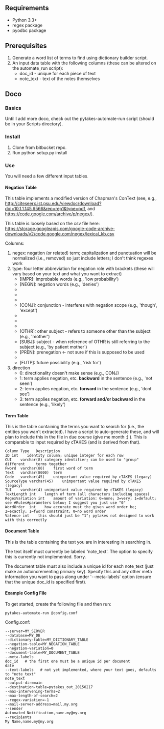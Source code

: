 ## Requirements ##
* Python 3.3+
* regex package
* pyodbc package

## Prerequisites ##
1. Generate a word list of terms to find using dictionary builder script.
2. An input data table with the following columns (these can be altered on the automate_run script):
    * doc_id - unique for each piece of text
    + note_text - text of the notes themselves

## Doco ##

### Basics ###
Until I add more doco, check out the pytakes-automate-run script (should be in your Scripts directory).


### Install ###
1. Clone from bitbucket repo.
2. Run python setup.py install

### Use ###
You will need a few different input tables.

#### Negation Table ####
This table implements a modified version of Chapman's ConText (see, e.g., http://citeseerx.ist.psu.edu/viewdoc/download?doi=10.1.1.145.6566&rep=rep1&type=pdf, and https://code.google.com/archive/p/negex/).

This table is loosely based on the csv file here: https://storage.googleapis.com/google-code-archive-downloads/v2/code.google.com/negex/lexical_kb.csv

Columns:

1. negex: negation (or related) term; capitalization and punctuation will be normalized (i.e., removed) so just include letters; I don't think regexes work
2. type: four letter abbreviation for negation role with brackets (these will vary based on your text and what you want to extract)
    * [IMPR]: improbable words (e.g., 'low probability')
    * [NEGN]: negation words (e.g., 'denies')
    * [PSEU]: pseudonegation (e.g., 'not only')
    * [INDI]: indication (e.g., 'rule out')
    * [HIST]: historical (e.g., 'previous')
    * [CONJ]: conjunction - interferes with negation scope (e.g., 'though', 'except')
    * [PROB]: probable (e.g., 'appears')
    * [POSS]: possible (e.g., 'possible')
    * [HYPO]: hypothetical (e.g., 'might')
    * [OTHR]: other subject - refers to someone other than the subject (e.g., 'mother')
    * [SUBJ]: subject - when reference of OTHR is still referring to the subject (e.g., 'by patient mother')
    * [PREN]: prenegation <- not sure if this is supposed to be used
    * [AFFM]: affirmed (e.g., 'obvious', 'positive for')
    * [FUTP]: future possibility (e.g., 'risk for')
3. direction
    * 0: directionality doesn't make sense (e.g., CONJ)
    * 1: term applies negation, etc. **backward** in the sentence (e.g., 'not seen')
    * 2: term applies negation, etc. **forward** in the sentence (e.g., 'dont see')
    * 3: term applies negation, etc. **forward and/or backward** in the sentence (e.g., 'likely')


#### Term Table #### 
This is the table containing the terms you want to search for (i.e., the entities you wan't extracted). I have a script to auto-generate these, and will plan to include this in the file in due course (give me month ;) ). This is comparable to input required by cTAKES (and is derived from that).

    ​Column	​Type	​Description
    ​ID	​int	​identity column; unique integer for each row
    ​CUI	​varchar(8)	​category identifier; can be used to "group" different     terms together
    ​Fword	​varchar(80)	​first word of term
    ​Text	​varchar(8000)	​term
    ​Code	​varchar(45)	​unimportant value required by cTAKES (legacy)
    ​SourceType	​varchar(45)	​unimportant value required by cTAKES (legacy)
    ​TUI	​varchar(4)	​​unimportant value required by cTAKES (legacy)
    ​TextLength	​int	​length of term (all characters including spaces)
    ​RegexVariation	​int	​amount of variation: 0=none; 3=very; 1=default; see #Rules#parameters below; I suggest you just use "0"
    ​WordOrder	​int	​how accurate must the given word order be; 2=exactly; 1=fword constraint; 0=no word order
    Valence	​int	​this should just be "1"; pytakes not designed to work with this correctly


#### Document Table ####
This is the table containing the text you are in interesting in searching in.

The text itself must currently be labeled 'note_text'. The option to specify this is currently not implemented. Sorry.

The document table must also include a unique id for each note_text (just make an autoincrementing primary key). Specify this and any other meta information you want to pass along under '--meta-labels' option (ensure that the unique doc_id is specified first).


#### Example Config File ####
To get started, create the following file and then run:

    pytakes-automate-run @config.conf

Config.conf:

    --server=MY_SERVER
    --database=MY_DB
    --dictionary-table=MY_DICTIONARY_TABLE
    --negation-table=MY_NEGATION_TABLE
    --negation-variation=0
    --document-table=MY_DOCUMENT_TABLE
    --meta-labels
    doc_id   # the first one must be a unique id per document
    date
    --text-labels   # not yet implemented, where your text goes, defaults to "note_text"
    note_text
    --output-dir=main
    --destination-table=pytakes_out_20150217
    --max-intervening-terms=2
    --max-length-of-search=2
    --regex-variation=-1
    --mail-server-address=mail.my.org
    --sender
    Automated Notification,name.my@my.org
    --recipients
    My Name,name.my@my.org